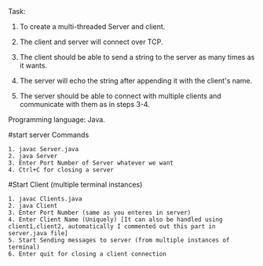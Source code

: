 Task:
1. To create a multi-threaded Server and client.
2. The client and server will connect over TCP.

3. The client should be able to send a string to the server as many times as it wants.
4. The server will echo the string after appending it with the client's name.
5. The server should be able to connect with multiple clients and communicate with them as in steps 3-4.

Programming language: Java.


#start server Commands

    1. javac Server.java
    2. java Server
    3. Enter Port Number of Server whatever we want
    4. Ctrl+C for closing a server

#Start Client (multiple terminal instances)

    1. javac Clients.java
    2. java Client
    3. Enter Port Number (same as you enteres in server)
    4. Enter Client Name (Uniquely) [It can also be handled using client1,client2, automatically I commented out this part in server.java file]
    5. Start Sending messages to server (from multiple instances of terminal)
    6. Enter quit for closing a client connection



